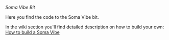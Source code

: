*Soma Vibe Bit*

Here you find the code to the Soma Vibe bit.

In the wiki section you'll find detailed description on how to build your own: [How to build a Soma Vibe](/../../wiki/How-to-Build-a-Soma-Vibe)
<!--
**somaBits/somabits** is a ✨ _special_ ✨ repository because its `README.md` (this file) appears on your GitHub profile.

Here are some ideas to get you started:

- 🔭 I’m currently working on ...
- 🌱 I’m currently learning ...
- 👯 I’m looking to collaborate on ...
- 🤔 I’m looking for help with ...
- 💬 Ask me about ...
- 📫 How to reach me: ...
- 😄 Pronouns: ...
- ⚡ Fun fact: ...
-->
